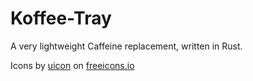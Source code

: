 # Koffee-Tray #

A very lightweight Caffeine replacement, written in Rust.

Icons by <a href="https://freeicons.io/profile/2257">uicon</a> on <a href="https://freeicons.io">freeicons.io</a>
    